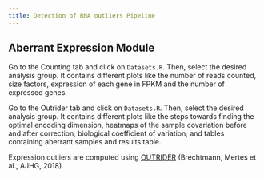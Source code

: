 ```yaml
---
title: Detection of RNA outliers Pipeline
---
```


## Aberrant Expression Module 

Go to the Counting tab and click on `Datasets.R`. Then, select the desired 
analysis group. 
It contains different plots like the number of reads counted, size factors, 
expression of each gene in FPKM and the number of expressed genes. 

Go to the Outrider tab and click on `Datasets.R`. Then, select the desired 
analysis group. 
It contains different plots like the steps towards finding the optimal encoding 
dimension, heatmaps of the sample covariation before and after correction, 
biological coefficient of variation; and tables containing aberrant samples and 
results table.

Expression outliers are computed using [OUTRIDER](https://www.cell.com/ajhg/fulltext/S0002-9297(18)30401-4) 
(Brechtmann, Mertes et al., AJHG, 2018).
